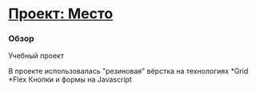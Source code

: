 # [Проект: Место](https://vsblazhev.github.io/mesto/)

### Обзор
Учебный проект 

В проекте использовалась "резиновая" вёрстка на технологиях
*Grid
*Flex
Кнопки и формы на Javascript

